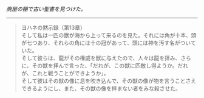 _廃屋の棚で古い聖書を見つけた。_

---

> ヨハネの黙示録（第13章）  
> そして私は一匹の獣が海から上って来るのを見た。それには角が十本、頭が七つあり、それらの角には十の冠があって、頭には神を汚す名がついていた。  
> そして彼らは、龍がその権威を獣に与えたので、人々は龍を拝み、さらに、その獣を拝んで言った、「だれが、この獣に匹敵し得ようか。だれが、これと戦うことができようか」。  
> そして彼はその獣の像に息を吹き込んで、その獣の像が物を言うことさえできるようにし、また、その獣の像を拝まない者をみな殺させた。  

